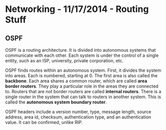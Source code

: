 # Networking - 11/17/2014 - Routing Stuff

## OSPF

OSPF is a routing architecture. It is divided into autonomous systems that
communicate with each other. Each system is under the control of a single
entity, such as an ISP, university, private corporation, etc.

OSPF finds routes within an autonomous system. First, it divides the system into
areas. Each is numbered, starting at 0. The first area is also called the
**backbone**. Each area shares a common router, which are called 
**area border routers**. They play a particular role in the areas they are connected to. 
Routers that are not border routers are called **internal routers**. There is a single
router in the system that can talk to routers in another system. This is called
the **autonomous system boundary router**.

OSPF headers include a version number, type, message length, source address,
area id, checksum, authentication type, and an authentication value. It can be
confirmed, unlike RIP.
